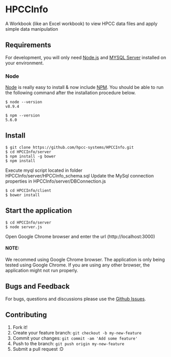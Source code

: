 # HPCCInfo
A Workbook (like an Excel workbook) to view HPCC data files and apply simple data manipulation

## Requirements

For development, you will only need [Node.js](http://nodejs.org/) and [MYSQL Server](https://dev.mysql.com/downloads/mysql/) installed on your environment.


### Node

[Node](http://nodejs.org/) is really easy to install & now include [NPM](https://npmjs.org/).
You should be able to run the following command after the installation procedure
below.

    $ node --version
    v8.9.4

    $ npm --version
    5.6.0

## Install

	$ git clone https://github.com/hpcc-systems/HPCCInfo.git
	$ cd HPCCInfo/server
	$ npm install -g bower
	$ npm install

Execute myql script located in folder HPCCInfo/server/HPCCInfo_schema.sql
Update the MySql connection properties in HPCCInfo/server/DBConnection.js

	$ cd HPCCInfo/client
	$ bower install

## Start the application

	$ cd HPCCInfo/server
	$ node server.js

Open Google Chrome browser and enter the url (http://localhost:3000)

#### NOTE: 
We recommed using Google Chrome browser. The application is only being tested using Google Chrome. If you are using any other browser, the application might not run properly.

## Bugs and Feedback

For bugs, questions and discussions please use the [Github Issues](https://github.com/hpcc-systems/HPCCInfo/issues).

## Contributing
1. Fork it!
2. Create your feature branch: `git checkout -b my-new-feature`
3. Commit your changes: `git commit -am 'Add some feature'`
4. Push to the branch: `git push origin my-new-feature`
5. Submit a pull request :D